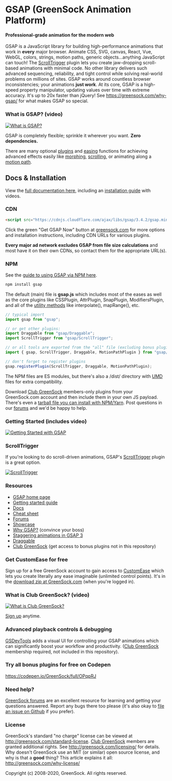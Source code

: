 # GSAP (GreenSock Animation Platform)

#### Professional-grade animation for the modern web

GSAP is a JavaScript library for building high-performance animations that work in **every** major browser. Animate CSS, SVG, canvas, React, Vue, WebGL, colors, strings, motion paths, generic objects...anything JavaScript can touch! The <a href="https://greensock.com/scrolltrigger">ScrollTrigger</a> plugin lets you create jaw-dropping scroll-based animations with minimal code. No other library delivers such advanced sequencing, reliability, and tight control while solving real-world problems on millions of sites. GSAP works around countless browser inconsistencies; your animations **just work**. At its core, GSAP is a high-speed property manipulator, updating values over time with extreme accuracy. It's up to 20x faster than jQuery! See https://greensock.com/why-gsap/ for what makes GSAP so special.

### What is GSAP? (video)

[![What is GSAP?](http://greensock.com/_img/github/thumb-what-is-gsap-small.jpg)](http://www.youtube.com/watch?v=RYuau0NeR1U)


GSAP is completely flexible; sprinkle it wherever you want. **Zero dependencies.**

There are many optional <a href="https://greensock.com/gsap-plugins/">plugins</a> and <a href="https://greensock.com/ease-visualizer/">easing</a> functions for achieving advanced effects easily like <a href="https://greensock.com/morphsvg">morphing</a>, <a href="https://greensock.com/docs/v3/Plugins/ScrollTrigger">scrolling</a>, or animating along a <a href="https://greensock.com/docs/v3/Plugins/MotionPathPlugin">motion path</a>. 

## Docs &amp; Installation
View the <a href="https://greensock.com/docs">full documentation here</a>, including an <a href="https://greensock.com/install">installation guide</a> with videos.

### CDN
```html
<script src="https://cdnjs.cloudflare.com/ajax/libs/gsap/3.4.2/gsap.min.js"></script>
```
Click the green "Get GSAP Now" button at <a href="https://greensock.com/?download=GSAP-JS">greensock.com</a> for more options and installation instructions, including CDN URLs for various plugins. 

**Every major ad network excludes GSAP from file size calculations** and most have it on their own CDNs, so contact them for the appropriate URL(s). 

### NPM
See the <a href="https://greensock.com/docs/v3/Installation#npm">guide to using GSAP via NPM here</a>.

```javascript
npm install gsap
```
The default (main) file is **gsap.js** which includes most of the eases as well as the core plugins like CSSPlugin, AttrPlugin, SnapPlugin, ModifiersPlugin, and all of the <a href="https://greensock.com/docs/v3/GSAP/UtilityMethods">utility methods</a> like interpolate(), mapRange(), etc. 
```javascript
// typical import
import gsap from "gsap";

// or get other plugins:
import Draggable from "gsap/Draggable";
import ScrollTrigger from "gsap/ScrollTrigger";

// or all tools are exported from the "all" file (excluding bonus plugins):
import { gsap, ScrollTrigger, Draggable, MotionPathPlugin } from "gsap/all";

// don't forget to register plugins
gsap.registerPlugin(ScrollTrigger, Draggable, MotionPathPlugin); 
```
The NPM files are ES modules, but there's also a /dist/ directory with <a href="https://www.davidbcalhoun.com/2014/what-is-amd-commonjs-and-umd/">UMD</a> files for extra compatibility.

Download <a href="https://greensock.com/club/">Club GreenSock</a> members-only plugins from your GreenSock.com account and then include them in your own JS payload. There's even a <a href="https://www.youtube.com/watch?v=znVi89_gazE">tarball file you can install with NPM/Yarn</a>. Post questions in our <a href="https://greensock.com/forums/">forums</a> and we'd be happy to help.


### Getting Started (includes video)

[![Getting Started with GSAP](http://greensock.com/_img/github/thumb-getting-started-small.gif)](http://greensock.com/get-started)

### ScrollTrigger

If you're looking to do scroll-driven animations, GSAP's <a href="https://greensock.com/scrolltrigger">ScrollTrigger</a> plugin is a great option. 

[![ScrollTrigger](http://greensock.com/_img/github/thumb-scrolltrigger-small.gif)](http://greensock.com/scrolltrigger)


### Resources

* <a href="https://greensock.com/">GSAP home page</a>
* <a href="https://greensock.com/get-started/">Getting started guide</a>
* <a href="https://greensock.com/docs/">Docs</a>
* <a href="https://greensock.com/cheatsheet">Cheat sheet</a>
* <a href="https://greensock.com/forums/">Forums</a>
* <a href="https://greensock.com/showcase">Showcase</a>
* <a href="https://greensock.com/why-gsap/">Why GSAP?</a> (convince your boss)
* <a href="https://greensock.com/stagger">Staggering animations in GSAP 3</a>
* <a href="https://greensock.com/draggable/">Draggable</a>
* <a href="https://greensock.com/club/">Club GreenSock</a> (get access to bonus plugins not in this repository)

### Get CustomEase for free
Sign up for a free GreenSock account to gain access to <a href="https://greensock.com/customease/">CustomEase</a> which lets you create literally any ease imaginable (unlimited control points). It's in the <a href="https://greensock.com/install">download zip at GreenSock.com</a> (when you're logged in). 

### What is Club GreenSock? (video)

[![What is Club GreenSock?](http://greensock.com/_img/github/thumb-what-is-club-greensock-small.jpg)](http://www.youtube.com/watch?v=Ome_KnloOhs)

<a href="https://greensock.com/club/">Sign up</a> anytime.

### Advanced playback controls &amp; debugging

<a href="https://greensock.com/gsdevtools/">GSDevTools</a> adds a visual UI for controlling your GSAP animations which can significantly boost your workflow and productivity. (<a href="https://greensock.com/club">Club GreenSock</a> membership required, not included in this repository).

### Try all bonus plugins for free on Codepen
<a href="https://codepen.io/GreenSock/full/OPqpRJ">https://codepen.io/GreenSock/full/OPqpRJ</a>

### Need help?
<a href="https://greensock.com/forums/">GreenSock forums</a> are an excellent resource for learning and getting your questions answered. Report any bugs there too please (it's also okay to <a href="https://github.com/greensock/GSAP/issues">file an issue on Github</a> if you prefer).

### License
GreenSock's standard "no charge" license can be viewed at <a href="https://greensock.com/standard-license">http://greensock.com/standard-license</a>. <a href="https://greensock.com/club/">Club GreenSock</a> members are granted additional rights. See <a href="https://greensock.com/licensing/">http://greensock.com/licensing/</a> for details. Why doesn't GreenSock use an MIT (or similar) open source license, and why is that a **good** thing? This article explains it all: <a href="https://greensock.com/why-license/" target="_blank">http://greensock.com/why-license/</a>

Copyright (c) 2008-2020, GreenSock. All rights reserved. 